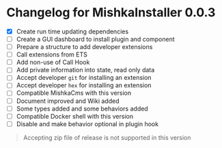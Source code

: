 # Changelog for MishkaInstaller 0.0.3

- [x] Create run time updating dependencies
- [ ] Create a GUI dashboard to install plugin and component 
- [ ] Prepare a structure to add developer extensions
- [ ] Call extensions from ETS
- [ ] Add non-use of Call Hook
- [ ] Add private information into state, read only data
- [ ] Accept developer `git` for installing an extension
- [ ] Accept developer `hex` for installing an extension
- [ ] Compatible MishkaCms with this version
- [ ] Document improved and Wiki added
- [ ] Some types added and some behaviors added
- [ ] Compatible Docker shell with this version
- [ ] Disable and make behavior optional in plugin hook

> Accepting zip file of release is not supported in this version


